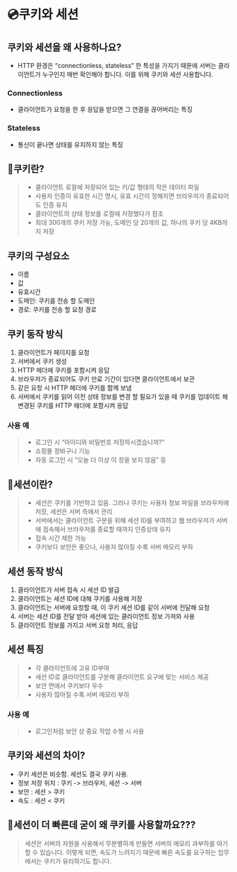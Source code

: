 # 💿쿠키와 세션
## 쿠키와 세션을 왜 사용하나요?
- HTTP 환경은 “connectionless, stateless” 한 특성을 가지기 때문에 서버는 클라이언트가 누구인지 매번 확인해야 합니다. 이를 위해 쿠키와 세션 사용합니다.
### Connectionless
- 클라이언트가 요청을 한 후 응답을 받으면 그 연결을 끊어버리는 특징
### Stateless
- 통신이 끝나면 상태를 유지하지 않는 특징

## 🍪쿠키란?
> - 클라이언트 로컬에 저장되어 있는 키/값 형태의 작은 데이터 파일
> - 사용자 인증이 유효한 시간 명시, 유효 시간이 정해지면 브라우저가 종료되어도 인증 유지
> - 클라이언트의 상태 정보를 로컬에 저장했다가 참조
> - 최대 300개의 쿠키 저장 가능, 도메인 당 20개의 값, 하나의 쿠키 당 4KB까지 저장

## 쿠키의 구성요소
- 이름
- 값
- 유효시간
- 도메인: 쿠키를 전송 할 도메인
- 경로: 쿠키를 전송 할 요청 경로

## 쿠키 동작 방식
1. 클라이언트가 페이지를 요청
2. 서버에서 쿠키 생성
3. HTTP 헤더에 쿠키를 포함시켜 응답
4. 브라우저가 종료되어도 쿠키 만료 기간이 있다면 클라이언트에서 보관
5. 같은 요청 시 HTTP 헤더에 쿠키를 함께 보냄
6. 서버에서 쿠키를 읽어 이전 상태 정보를 변경 할 필요가 있을 때 쿠키를 업데이트 해 변경된 쿠키를 HTTP 헤더에 포함시켜 응답

### 사용 예
> - 로그인 시 “아이디와 비밀번호 저장하시겠습니까?”
> - 쇼핑몰 장바구니 기능
> - 자동 로그인 시 “오늘 더 이상 이 창을 보지 않음” 등

## 🍫세션이란?
> -  세션은 쿠키를 기반하고 있음. 그러나 쿠키는 사용자 정보 파일을 브라우저에 저장, 세션은 서버 측에서 관리
> - 서버에서는 클라이언트 구분을 위해 세션 ID를 부여하고 웹 브라우저가 서버에 접속해서 브라우저를 종료할 때까지 인증상태 유지
> - 접속 시간 제한 가능
> - 쿠키보다 보안은 좋으나, 사용자 많아질 수록 서버 메모리 부하

## 세션 동작 방식
1. 클라이언트가 서버 접속 시 세션 ID 발급
2. 클라이언트는 세션 ID에 대해 쿠키를 사용해 저장
3. 클라이언트는 서버에 요청할 때, 이 쿠키 세션 ID를 같이 서버에 전달해 요청
4. 서버는 세션 ID를 전달 받아 세션에 있는 클라이언트 정보 가져와 사용
5. 클라이언트 정보를 가지고 서버 요청 처리, 응답

## 세션 특징
> - 각 클라이언트에 고유 ID부여
> - 세션 ID로 클라이언트를 구분해 클라이언트 요구에 맞는 서비스 제공
> - 보안 면에서 쿠키보다 우수
> -  사용자 많아질 수록 서버 메모리 부하

### 사용 예
> - 로그인처럼 보안 상 중요 작업 수행 시 사용

## 쿠키와 세션의 차이?
- 쿠키 세션은 비슷함. 세션도 결국 쿠키 사용.
- 정보 저장 위치 : 쿠키 -> 브라우저, 세션 -> 서버
- 보안 : 세션 > 쿠키
- 속도 : 세션 < 쿠키

## 🍭세션이 더 빠른데 굳이 왜 쿠키를 사용할까요???
> 세션은 서버의 자원을 사용해서 무분별하게 만들면 서버의 메모리 과부하를 야기할 수 있습니다. 이렇게 되면, 속도가 느려지기 때문에 빠른 속도를 요구하는 업무에서는 쿠키가 유리하기도 합니다.
